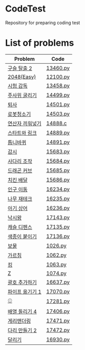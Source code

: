 # CodeTest

Repository for preparing coding test
# List of problems

| Problem                                             | Code                          |
|-----------------------------------------------------|-------------------------------|
| [구슬 탈출 2](https://www.acmicpc.net/problem/13460)    | [13460.py](./Python/13460.py) |
| [2048(Easy)](https://www.acmicpc.net/problem/12100) | [12100.py](./Python/12100.py) |
| [시험 감독](https://www.acmicpc.net/problem/13458)      | [13458.py](./Python/13458.py) |
| [주사위 굴리기](https://www.acmicpc.net/problem/14499)    | [14499.py](./Python/14499.py) |
| [퇴사](https://www.acmicpc.net/problem/14501)         | [14501.py](./Python/14501.py) |
| [로봇청소기](https://www.acmicpc.net/problem/14503)      | [14503.py](./Python/14503.py) |
| [연산자 끼워넣기](https://www.acmicpc.net/problem/14888)   | [14888.c](./C/14888.c)        |
| [스타트와 링크](https://www.acmicpc.net/problem/14889)    | [14889.py](./Python/14889.py) |
| [톱니바퀴](https://www.acmicpc.net/problem/14891)       | [14891.py](./Python/14891.py) |
| [감시](https://www.acmicpc.net/problem/15683)         | [15683.py](./Python/15683.py) |
| [사다리 조작](https://www.acmicpc.net/problem/15684)     | [15684.py](./Python/15684.py) |
| [드래곤 커브](https://www.acmicpc.net/problem/15685)     | [15685.py](./Python/15685.py) |
| [치킨 배달](https://www.acmicpc.net/problem/15686)      | [15686.py](./Python/15686.py) |
| [인구 이동](https://www.acmicpc.net/problem/16234)      | [16234.py](./Python/16234.py) |
| [나무 재테크](https://www.acmicpc.net/problem/16235)     | [16235.py](./Python/16235.py) |
| [아기 상어](https://www.acmicpc.net/problem/16236)      | [16236.py](./Python/16236.py) |
| [낙시왕](https://www.acmicpc.net/problem/17143)        | [17143.py](./Python/17143.py) |
| [캐슬 디펜스](https://www.acmicpc.net/problem/17135)     | [17135.py](./Python/17135.py) |
| [색종이 붙이기](https://www.acmicpc.net/problem/17136)    | [17136.py](./Python/17136.py) |
| [보물](https://www.acmicpc.net/problem/1026)          | [1026.py](./Python/1026.py)   |
| [가르침](https://www.acmicpc.net/problem/1062)         | [1062.py](./Python/1062.py)   |
| [킹](https://www.acmicpc.net/problem/1063)           | [1063.py](./Python/1063.py)   |
| [Z](https://www.acmicpc.net/problem/1074)           | [1074.py](./Python/1074.py)   |
| [괄호 추가하기](https://www.acmicpc.net/problem/16637)    | [16637.py](./Python/16637.py) |
| [파이프 옮기기 1](https://www.acmicpc.net/problem/17070)  | [17070.py](./Python/17070.py) |
| [⚾](https://www.acmicpc.net/problem/17281)          | [17281.py](./Python/17281.py) |
| [배열 돌리기 4](https://www.acmicpc.net/problem/17406)   | [17406.py](./Python/17406.py) |
| [게리맨더링](https://www.acmicpc.net/problem/17471)      | [17471.py](./Python/17471.py) |
| [다리 만들기 2](https://www.acmicpc.net/problem/17472)   | [17472.py](./Python/17472.py) |
| [달리기](https://www.acmicpc.net/problem/16930)        | [16930.py](./Python/16930.py) |